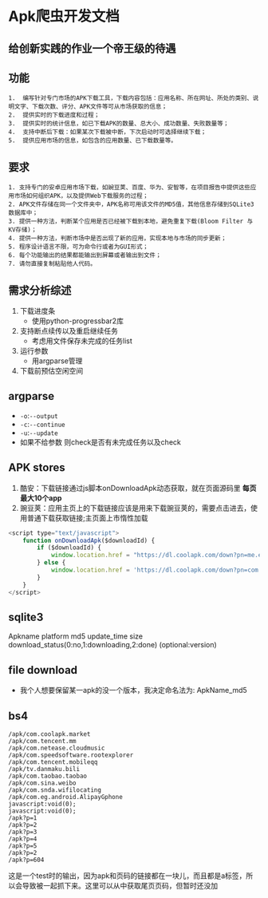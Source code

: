 # Apk爬虫开发文档
## 给创新实践的作业一个帝王级的待遇
## 功能
    1.  编写针对专门市场的APK下载工具，下载内容包括：应用名称、所在网址、所处的类别、说明文字、下载次数、评分、APK文件等可从市场获取的信息；
    2.  提供实时的下载进度和过程；
    3.  提供实时的统计信息，如已下载APK的数量、总大小、成功数量、失败数量等；
    4.  支持中断后下载：如果某次下载被中断，下次启动时可选择继续下载；
    5.  提供应用市场的信息，如包含的应用数量、已下载数量等。
## 要求
    1. 支持专门的安卓应用市场下载，如豌豆荚、百度、华为、安智等，在项目报告中提供这些应用市场如何组织APK，以及提供Web下载服务的过程；
    2. APK文件存储在同一个文件夹中，APK名称可用该文件的MD5值，其他信息存储到SQLite3数据库中；
    3. 提供一种方法，判断某个应用是否已经被下载到本地，避免重复下载(Bloom Filter 与 KV存储)；
    4. 提供一种方法，判断市场中是否出现了新的应用，实现本地与市场的同步更新；
    5. 程序设计语言不限，可为命令行或者为GUI形式；
    6. 每个功能输出的结果都能输出到屏幕或者输出到文件；
    7. 请勿直接复制粘贴他人代码。
## 需求分析综述
1. 下载进度条
    - 使用python-progressbar2库
2. 支持断点续传以及重启继续任务
    - 考虑用文件保存未完成的任务list
3. 运行参数
    - 用argparse管理
4. 下载前预估空闲空间
## argparse
- `-o`:`--output`
- `-c`:`--continue`
- `-u`:`--update`
- 如果不给参数 则check是否有未完成任务以及check

## APK stores
1. 酷安：下载链接通过js脚本onDownloadApk动态获取，就在页面源码里 **每页最大10个app**
2. 豌豆荚：应用主页上的下载链接应该是用来下载豌豆荚的，需要点击进去，使用普通下载获取链接;主页面上市惰性加载
```javascript
<script type="text/javascript">
    function onDownloadApk($downloadId) {
        if ($downloadId) {
            window.location.href = "https://dl.coolapk.com/down?pn=me.ele&id=MTMwMDA&h=38f02906pepw2b&from=click";
        } else {
            window.location.href = 'https://dl.coolapk.com/down?pn=com.coolapk.market&id=NDU5OQ&h=38f02906pepw2b&from=click';
        }
    }
</script>
```

## sqlite3
Apkname platform md5 update_time size download_status(0:no,1:downloading,2:done)  (optional:version)

## file download
- 我个人想要保留某一apk的没一个版本，我决定命名法为: ApkName_md5


## bs4
```
/apk/com.coolapk.market
/apk/com.tencent.mm
/apk/com.netease.cloudmusic
/apk/com.speedsoftware.rootexplorer
/apk/com.tencent.mobileqq
/apk/tv.danmaku.bili
/apk/com.taobao.taobao
/apk/com.sina.weibo
/apk/com.snda.wifilocating
/apk/com.eg.android.AlipayGphone
javascript:void(0);
javascript:void(0);
/apk?p=1
/apk?p=2
/apk?p=3
/apk?p=4
/apk?p=5
/apk?p=2
/apk?p=604

```
这是一个test时的输出，因为apk和页码的链接都在一块儿，而且都是a标签，所以会导致被一起抓下来。这里可以从中获取尾页页码，但暂时还没加
